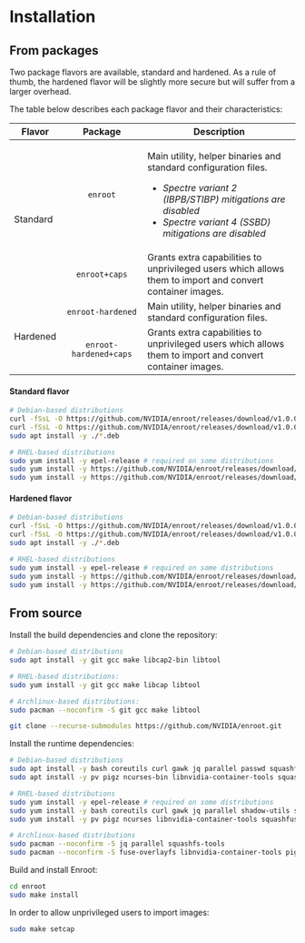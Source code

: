 # Installation

## From packages

Two package flavors are available, standard and hardened. As a rule of thumb, the hardened flavor will be slightly more secure but will suffer from a larger overhead.

The table below describes each package flavor and their characteristics:

<table>
    <thead>
        <tr>
            <th>Flavor</th>
            <th>Package</th>
            <th>Description</th>
        </tr>
    </thead>
    <tbody>
        <tr>
            <td rowspan=2>Standard</td>
            <td align="center"><code>enroot</code></td>
            <td>
                <p>Main utility, helper binaries and standard configuration files.</p>
                <ul>
                  <li><i>Spectre variant 2 (IBPB/STIBP) mitigations are disabled</i></li>
                  <li><i>Spectre variant 4 (SSBD) mitigations are disabled</i></li>
                </ul>
            </td>
        </tr>
        <tr>
            <td align="center"><code>enroot+caps</code></td>
            <td>Grants extra capabilities to unprivileged users which allows<br> them to import and convert container images.</td>
        </tr>
        <tr>
            <td rowspan=2>Hardened</td>
            <td align="center"><code>enroot-hardened</code></td>
            <td>Main utility, helper binaries and standard configuration files.</td>
        </tr>
        <tr>
            <td align="center"><code>enroot-hardened+caps</code></td>
            <td>Grants extra capabilities to unprivileged users which allows<br> them to import and convert container images.</td>
        </tr>
    </tbody>
</table>

#### Standard flavor

```sh
# Debian-based distributions
curl -fSsL -O https://github.com/NVIDIA/enroot/releases/download/v1.0.0/enroot_1.0.0-1_amd64.deb
curl -fSsL -O https://github.com/NVIDIA/enroot/releases/download/v1.0.0/enroot+caps_1.0.0-1_amd64.deb # optional
sudo apt install -y ./*.deb

# RHEL-based distributions
sudo yum install -y epel-release # required on some distributions
sudo yum install -y https://github.com/NVIDIA/enroot/releases/download/v1.0.0/enroot-1.0.0-1.el7.x86_64.rpm
sudo yum install -y https://github.com/NVIDIA/enroot/releases/download/v1.0.0/enroot+caps-1.0.0-1.el7.x86_64.rpm # optional
```

#### Hardened flavor

```sh
# Debian-based distributions
curl -fSsL -O https://github.com/NVIDIA/enroot/releases/download/v1.0.0/enroot-hardened_1.0.0-1_amd64.deb
curl -fSsL -O https://github.com/NVIDIA/enroot/releases/download/v1.0.0/enroot-hardened+caps_1.0.0-1_amd64.deb # optional
sudo apt install -y ./*.deb

# RHEL-based distributions
sudo yum install -y epel-release # required on some distributions
sudo yum install -y https://github.com/NVIDIA/enroot/releases/download/v1.0.0/enroot-hardened-1.0.0-1.el7.x86_64.rpm
sudo yum install -y https://github.com/NVIDIA/enroot/releases/download/v1.0.0/enroot-hardened+caps-1.0.0-1.el7.x86_64.rpm # optional
```

## From source

Install the build dependencies and clone the repository:
```sh
# Debian-based distributions
sudo apt install -y git gcc make libcap2-bin libtool

# RHEL-based distributions:
sudo yum install -y git gcc make libcap libtool

# Archlinux-based distributions:
sudo pacman --noconfirm -S git gcc make libtool

git clone --recurse-submodules https://github.com/NVIDIA/enroot.git
```

Install the runtime dependencies:
```sh
# Debian-based distributions
sudo apt install -y bash coreutils curl gawk jq parallel passwd squashfs-tools grep findutils gzip libc-bin sed tar util-linux
sudo apt install -y pv pigz ncurses-bin libnvidia-container-tools squashfuse fuse-overlayfs # optional

# RHEL-based distributions
sudo yum install -y epel-release # required on some distributions
sudo yum install -y bash coreutils curl gawk jq parallel shadow-utils squashfs-tools grep findutils gzip glibc-common sed tar util-linux
sudo yum install -y pv pigz ncurses libnvidia-container-tools squashfuse fuse-overlayfs # optional

# Archlinux-based distributions
sudo pacman --noconfirm -S jq parallel squashfs-tools
sudo pacman --noconfirm -S fuse-overlayfs libnvidia-container-tools pigz pv squashfuse # optional
```

Build and install Enroot:
```sh
cd enroot
sudo make install
```

In order to allow unprivileged users to import images:
```sh
sudo make setcap
```
